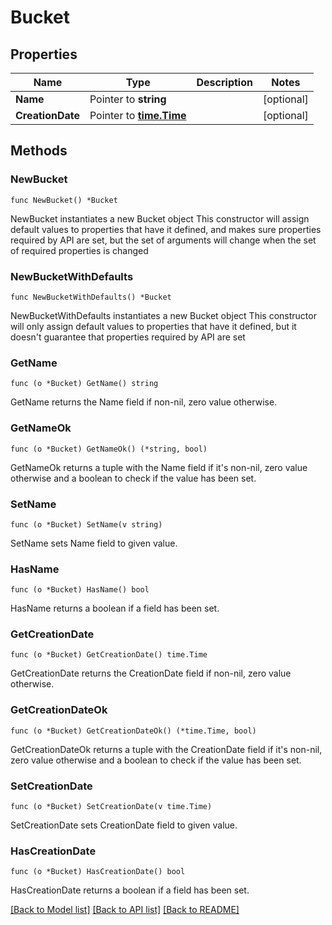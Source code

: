 # Bucket

## Properties

Name | Type | Description | Notes
------------ | ------------- | ------------- | -------------
**Name** | Pointer to **string** |  | [optional] 
**CreationDate** | Pointer to [**time.Time**](time.Time.md) |  | [optional] 

## Methods

### NewBucket

`func NewBucket() *Bucket`

NewBucket instantiates a new Bucket object
This constructor will assign default values to properties that have it defined,
and makes sure properties required by API are set, but the set of arguments
will change when the set of required properties is changed

### NewBucketWithDefaults

`func NewBucketWithDefaults() *Bucket`

NewBucketWithDefaults instantiates a new Bucket object
This constructor will only assign default values to properties that have it defined,
but it doesn't guarantee that properties required by API are set

### GetName

`func (o *Bucket) GetName() string`

GetName returns the Name field if non-nil, zero value otherwise.

### GetNameOk

`func (o *Bucket) GetNameOk() (*string, bool)`

GetNameOk returns a tuple with the Name field if it's non-nil, zero value otherwise
and a boolean to check if the value has been set.

### SetName

`func (o *Bucket) SetName(v string)`

SetName sets Name field to given value.

### HasName

`func (o *Bucket) HasName() bool`

HasName returns a boolean if a field has been set.

### GetCreationDate

`func (o *Bucket) GetCreationDate() time.Time`

GetCreationDate returns the CreationDate field if non-nil, zero value otherwise.

### GetCreationDateOk

`func (o *Bucket) GetCreationDateOk() (*time.Time, bool)`

GetCreationDateOk returns a tuple with the CreationDate field if it's non-nil, zero value otherwise
and a boolean to check if the value has been set.

### SetCreationDate

`func (o *Bucket) SetCreationDate(v time.Time)`

SetCreationDate sets CreationDate field to given value.

### HasCreationDate

`func (o *Bucket) HasCreationDate() bool`

HasCreationDate returns a boolean if a field has been set.


[[Back to Model list]](../README.md#documentation-for-models) [[Back to API list]](../README.md#documentation-for-api-endpoints) [[Back to README]](../README.md)



